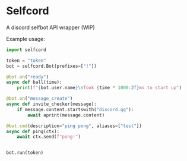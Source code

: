 # Selfcord
A discord selfbot API wrapper (WIP)


Example usage:

```python
import selfcord

token = "token"
bot = selfcord.Bot(prefixes=["!"])

@bot.on("ready")
async def ball(time):
    print(f"{bot.user.name}\nTook {time * 1000:2f}ms to start up")

@bot.on("message_create")
async def invite_checker(message):
    if message.content.startswith("discord.gg"):
        await aprint(message.content)

@bot.cmd(description="ping pong", aliases=["test"])
async def ping(ctx):
    await ctx.send(f"pong!")


bot.run(token)
```

